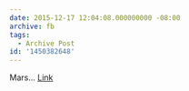 ```yaml
---
date: 2015-12-17 12:04:08.000000000 -08:00
archive: fb
tags: 
  - Archive Post
id: '1450382648'
---
```


Mars... [Link](https://twitter.com/markhilverda/status/677496062752395264)
